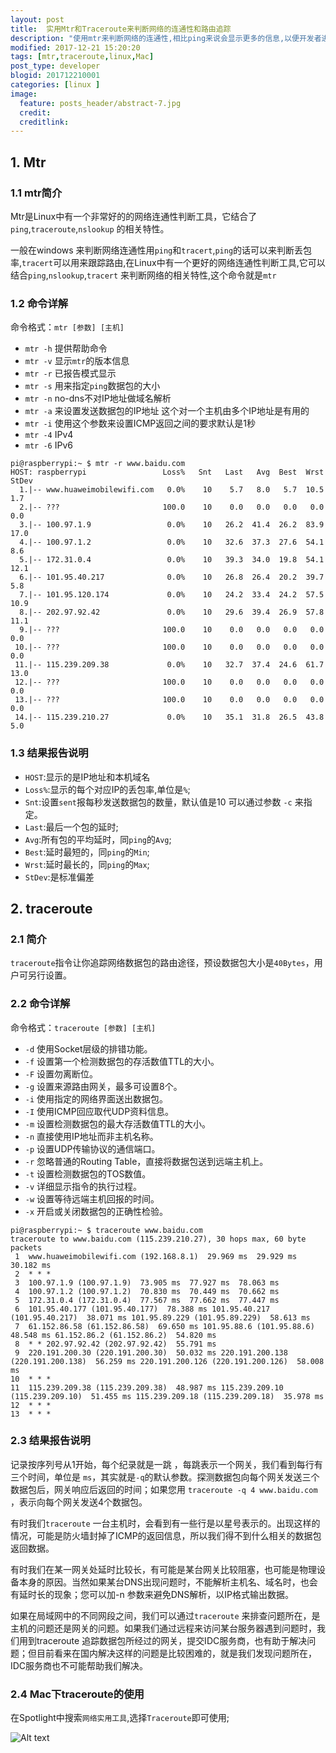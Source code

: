 ```yaml
---
layout: post
title:  实用Mtr和Traceroute来判断网络的连通性和路由追踪
description: "使用mtr来判断网络的连通性,相比ping来说会显示更多的信息,以便开发者进行连通性的判断。traceroute则是用来跟踪路由信息,来看在请求的过程中经过了那些地方;"
modified: 2017-12-21 15:20:20
tags: [mtr,traceroute,linux,Mac]
post_type: developer
blogid: 201712210001
categories: [linux ]
image:
  feature: posts_header/abstract-7.jpg
  credit:
  creditlink:
---
```


## 1. Mtr

### 1.1 mtr简介

Mtr是Linux中有一个非常好的的网络连通性判断工具，它结合了`ping`,`traceroute`,`nslookup` 的相关特性。

一般在windows 来判断网络连通性用`ping`和`tracert`,`ping`的话可以来判断丢包率,`tracert`可以用来跟踪路由,在Linux中有一个更好的网络连通性判断工具,它可以结合`ping`,`nslookup`,`tracert` 来判断网络的相关特性,这个命令就是`mtr`

### 1.2 命令详解

命令格式：`mtr [参数] [主机]`

- `mtr -h` 提供帮助命令
- `mtr -v` 显示`mtr`的版本信息
- `mtr -r` 已报告模式显示
- `mtr -s` 用来指定`ping`数据包的大小
- `mtr -n` no-dns不对IP地址做域名解析
- `mtr -a` 来设置发送数据包的IP地址 这个对一个主机由多个IP地址是有用的
- `mtr -i` 使用这个参数来设置ICMP返回之间的要求默认是1秒
- `mtr -4` IPv4
- `mtr -6` IPv6

```shell
pi@raspberrypi:~ $ mtr -r www.baidu.com
HOST: raspberrypi                 Loss%   Snt   Last   Avg  Best  Wrst StDev
  1.|-- www.huaweimobilewifi.com   0.0%    10    5.7   8.0   5.7  10.5   1.7
  2.|-- ???                       100.0    10    0.0   0.0   0.0   0.0   0.0
  3.|-- 100.97.1.9                 0.0%    10   26.2  41.4  26.2  83.9  17.0
  4.|-- 100.97.1.2                 0.0%    10   32.6  37.3  27.6  54.1   8.6
  5.|-- 172.31.0.4                 0.0%    10   39.3  34.0  19.8  54.1  12.1
  6.|-- 101.95.40.217              0.0%    10   26.8  26.4  20.2  39.7   5.8
  7.|-- 101.95.120.174             0.0%    10   24.2  33.4  24.2  57.5  10.9
  8.|-- 202.97.92.42               0.0%    10   29.6  39.4  26.9  57.8  11.1
  9.|-- ???                       100.0    10    0.0   0.0   0.0   0.0   0.0
 10.|-- ???                       100.0    10    0.0   0.0   0.0   0.0   0.0
 11.|-- 115.239.209.38             0.0%    10   32.7  37.4  24.6  61.7  13.0
 12.|-- ???                       100.0    10    0.0   0.0   0.0   0.0   0.0
 13.|-- ???                       100.0    10    0.0   0.0   0.0   0.0   0.0
 14.|-- 115.239.210.27             0.0%    10   35.1  31.8  26.5  43.8   5.0
```


### 1.3 结果报告说明

- `HOST`:显示的是IP地址和本机域名
- `Loss%`:显示的每个对应IP的丢包率,单位是`%`;
- `Snt`:设置`sent`报每秒发送数据包的数量，默认值是10 可以通过参数 `-c` 来指定。
- `Last`:最后一个包的延时;
- `Avg`:所有包的平均延时，同`ping`的`Avg`;
- `Best`:延时最短的，同`ping`的`Min`;
- `Wrst`:延时最长的，同`ping`的`Max`;
- `StDev`:是标准偏差


## 2. traceroute

### 2.1 简介

`traceroute`指令让你追踪网络数据包的路由途径，预设数据包大小是`40Bytes`，用户可另行设置。

### 2.2 命令详解

命令格式：`traceroute [参数] [主机]`

- `-d` 使用Socket层级的排错功能。
- `-f` 设置第一个检测数据包的存活数值TTL的大小。
- `-F` 设置勿离断位。
- `-g` 设置来源路由网关，最多可设置8个。
- `-i` 使用指定的网络界面送出数据包。
- `-I` 使用ICMP回应取代UDP资料信息。
- `-m` 设置检测数据包的最大存活数值TTL的大小。
- `-n` 直接使用IP地址而非主机名称。
- `-p` 设置UDP传输协议的通信端口。
- `-r` 忽略普通的Routing Table，直接将数据包送到远端主机上。
- `-t` 设置检测数据包的TOS数值。
- `-v` 详细显示指令的执行过程。
- `-w` 设置等待远端主机回报的时间。
- `-x` 开启或关闭数据包的正确性检验。

```shell
pi@raspberrypi:~ $ traceroute www.baidu.com
traceroute to www.baidu.com (115.239.210.27), 30 hops max, 60 byte packets
 1  www.huaweimobilewifi.com (192.168.8.1)  29.969 ms  29.929 ms  30.182 ms
 2  * * *
 3  100.97.1.9 (100.97.1.9)  73.905 ms  77.927 ms  78.063 ms
 4  100.97.1.2 (100.97.1.2)  70.830 ms  70.449 ms  70.662 ms
 5  172.31.0.4 (172.31.0.4)  77.567 ms  77.662 ms  77.447 ms
 6  101.95.40.177 (101.95.40.177)  78.388 ms 101.95.40.217 (101.95.40.217)  38.071 ms 101.95.89.229 (101.95.89.229)  58.613 ms
 7  61.152.86.58 (61.152.86.58)  69.650 ms 101.95.88.6 (101.95.88.6)  48.548 ms 61.152.86.2 (61.152.86.2)  54.820 ms
 8  * * 202.97.92.42 (202.97.92.42)  55.791 ms
 9  220.191.200.30 (220.191.200.30)  50.032 ms 220.191.200.138 (220.191.200.138)  56.259 ms 220.191.200.126 (220.191.200.126)  58.008 ms
10  * * *
11  115.239.209.38 (115.239.209.38)  48.987 ms 115.239.209.10 (115.239.209.10)  51.455 ms 115.239.209.18 (115.239.209.18)  35.978 ms
12  * * *
13  * * *
```

### 2.3 结果报告说明

记录按序列号从1开始，每个纪录就是一跳 ，每跳表示一个网关，我们看到每行有三个时间，单位是 `ms`，其实就是`-q`的默认参数。探测数据包向每个网关发送三个数据包后，网关响应后返回的时间；如果您用 `traceroute -q 4 www.baidu.com` ，表示向每个网关发送4个数据包。

有时我们`traceroute` 一台主机时，会看到有一些行是以星号表示的。出现这样的情况，可能是防火墙封掉了ICMP的返回信息，所以我们得不到什么相关的数据包返回数据。

有时我们在某一网关处延时比较长，有可能是某台网关比较阻塞，也可能是物理设备本身的原因。当然如果某台DNS出现问题时，不能解析主机名、域名时，也会 有延时长的现象；您可以加-n 参数来避免DNS解析，以IP格式输出数据。

如果在局域网中的不同网段之间，我们可以通过`traceroute` 来排查问题所在，是主机的问题还是网关的问题。如果我们通过远程来访问某台服务器遇到问题时，我们用到traceroute 追踪数据包所经过的网关，提交IDC服务商，也有助于解决问题；但目前看来在国内解决这样的问题是比较困难的，就是我们发现问题所在，IDC服务商也不可能帮助我们解决。




### 2.4 Mac下traceroute的使用

在Spotlight中搜索`网络实用工具`,选择`Traceroute`即可使用;

![Alt text](http://image.lingfeng.me/images/content/traceroute-2017-12-21-0001.jpg)
